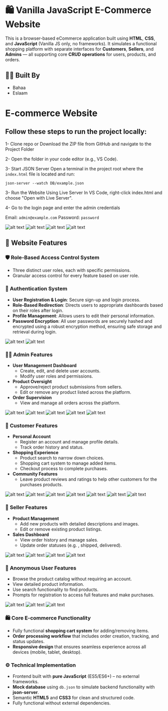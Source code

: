 # 🛍️ Vanilla JavaScript E-Commerce Website

This is a browser-based eCommerce application built using **HTML**, **CSS**, and **JavaScript** (Vanilla JS only, no frameworks). It simulates a functional shopping platform with separate interfaces for **Customers**, **Sellers**, and **Admins** — all supporting core **CRUD operations** for users, products, and orders.

## 👨‍💻 Built By

- Bahaa
- Eslaam

# E-commerce Website

## Follow these steps to run the project locally:

1- Clone repo or Download the ZIP file from GitHub
and navigate to the Project Folder

2- Open the folder in your code editor (e.g., VS Code).

3- Start JSON Server
Open a terminal in the project root where the `index.html` file is located and run:

`json-server --watch DB/example.json`

3- Run the Website Using Live Server
In VS Code, right-click index.html and choose "Open with Live Server".

4- Go to the login page and enter the admin credentials

Email:
`admin@example.com`
Password:
`password`

![alt text](assets/ReadmeImages/hero-section.PNG)
![alt text](assets/ReadmeImages/image-13.png)
![alt text](assets/ReadmeImages/image-14.png)
![alt text](assets/ReadmeImages/image-15.png)

## 🌟 Website Features

### 🛡️ **Role-Based Access Control System**

- Three distinct user roles, each with specific permissions.
- Granular access control for every feature based on user role.

### 🔐 **Authentication System**

- **User Registration & Login**: Secure sign-up and login process.
- **Role-Based Redirection**: Directs users to appropriate dashboards based on their roles after login.
- **Profile Management**: Allows users to edit their personal information.
- **Password Encryption**: All user passwords are securely hashed and encrypted using a robust encryption method, ensuring safe storage and retrieval during login.

![alt text](assets/ReadmeImages/image-1.png)
![alt text](assets/ReadmeImages/image-2.png)

### 👨‍💼 **Admin Features**

- **User Management Dashboard**
  - Create, edit, and delete user accounts.
  - Modify user roles and permissions.
- **Product Oversight**
  - Approve/reject product submissions from sellers.
  - Edit or remove any product listed across the platform.
- **Order Supervision**
  - View and manage all orders across the platform.

![alt text](assets/ReadmeImages/image-3.png)
![alt text](assets/ReadmeImages/image-4.png)
![alt text](assets/ReadmeImages/image-5.png)
![alt text](assets/ReadmeImages/image-6.png)
![alt text](assets/ReadmeImages/image-7.png)

### 🛒 **Customer Features**

- **Personal Account**
  - Register an account and manage profile details.
  - Track order history and status.
- **Shopping Experience**
  - Product search to narrow down choices.
  - Shopping cart system to manage added items.
  - Checkout process to complete purchases.
- **Community Features**
  - Leave product reviews and ratings to help other customers for the purchases products.

![alt text](assets/ReadmeImages/image-8.png)
![alt text](assets/ReadmeImages/image-9.png)
![alt text](assets/ReadmeImages/image-16.png)
![alt text](assets/ReadmeImages/image-17.png)
![alt text](assets/ReadmeImages/image-23.png)
![alt text](assets/ReadmeImages/image-24.png)
![alt text](assets/ReadmeImages/image-25.png)

### 🏪 **Seller Features**

- **Product Management**
  - Add new products with detailed descriptions and images.
  - Edit or remove existing product listings.
- **Sales Dashboard**
  - View order history and manage sales.
  - Update order statuses (e.g. , shipped, delivered).

![alt text](assets/ReadmeImages/image-18.png)
![alt text](assets/ReadmeImages/image-20.png)
![alt text](assets/ReadmeImages/image-21.png)
![alt text](assets/ReadmeImages/image-22.png)

### 👤 **Anonymous User Features**

- Browse the product catalog without requiring an account.
- View detailed product information.
- Use search functionality to find products.
- Prompts for registration to access full features and make purchases.

![alt text](assets/ReadmeImages/hero-section.PNG)
![alt text](assets/ReadmeImages/image-28.png)
![alt text](assets/ReadmeImages/image-29.png)

### 🛍️ **Core E-commerce Functionality**

- Fully functional **shopping cart system** for adding/removing items.
- **Order processing workflow** that includes order creation, tracking, and status updates.
- **Responsive design** that ensures seamless experience across all devices (mobile, tablet, desktop).

### ⚙️ **Technical Implementation**

- Frontend built with **pure JavaScript** (ES5/ES6+) – no external frameworks.
- **Mock database** using `db.json` to simulate backend functionality with **json-server**.
- Semantic **HTML5** and **CSS3** for clean and structured code.
- Fully functional without external dependencies.
